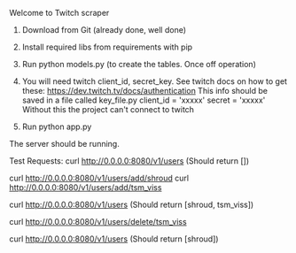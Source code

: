 Welcome to Twitch scraper

1) Download from Git (already done, well done)
2) Install required libs from  requirements with pip
3) Run python models.py (to create the tables. Once off operation)
4) You will need twitch client_id, secret_key. See twitch docs on how to get these: https://dev.twitch.tv/docs/authentication
   This info should be saved in a file called key_file.py
   client_id = 'xxxxx'
   secret = 'xxxxx'
   Without this the project can't connect to twitch

5) Run python app.py

The server should be running.

Test Requests:
curl http://0.0.0.0:8080/v1/users  (Should return [])

curl http://0.0.0.0:8080/v1/users/add/shroud
curl http://0.0.0.0:8080/v1/users/add/tsm_viss

curl http://0.0.0.0:8080/v1/users  (Should return [shroud, tsm_viss])

curl http://0.0.0.0:8080/v1/users/delete/tsm_viss

curl http://0.0.0.0:8080/v1/users  (Should return [shroud])
